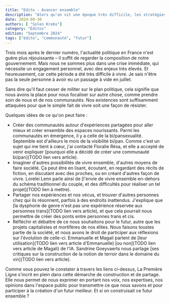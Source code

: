 ```yaml
---
title: "Edito - Avancer ensemble"
description: "Alors qu'on vit une époque très difficile, les stratégies qu'on a pour résister sont à choisir..."
date: 2024-09-30
authors: [ "Solen Krebs"]
category: "Éditos"
edition: "Septembre 2024"
tags: ["édito", "communauté", "futur"]
---
```


Trois mois après le dernier numéro, l'actualité politique en France n'est guère plus réjouissante – il suffit de regarder la composition de notre gouvernement. Mais nous ne sommes plus dans une crise immédiate, qui nécessite un engagement personnel, avec des enjeux très élevés. Et heureusement, car cette période a été très difficile à vivre. Je sais n'être pas la seule personne à avoir eu un passage à vide en juillet.

Sans dire qu'il faut cesser de militer sur le plan politique, cela signifie que nous avons la place pour nous focaliser sur autre chose, comme prendre soin de nous et de nos communautés. Nos existences sont suffisamment attaquées pour que le simple fait de vivre soit une façon de résister.

Quelques idées de ce qu'on peut faire :
- Créer des communautés autour d'expériences partagées pour aller mieux et créer ensemble des espaces nourissants. Parmi les communautés en émergence, il y a celle de la bi/pansexualité. Septemble est d'ailleurs le mois de la visibilité bi/pan. Comme c'est un sujet qui me tient à cœur, j'ai contacté Floralie Résa, et elle a accepté de venir expliquer [pourquoi elle a décidé de créer une communauté bi/pan](TODO lien vers article).
- Imaginer d'autres possibilités de vivre ensemble, d'autres moyens de faire société. Ça peut être en lisant, écoutant, en regardant des récits de fiction, en discutant avec des proches, ou en créant d'autres façon de vivre. Lorelei Lenn parle ainsi de [l'envie de vivre ensemble en-dehors du schéma traditionnel du couple, et des difficultés pour réaliser un tel projet](TODO lien à mettre).
- Partager nos expériences et nos vécus, et trouver d'autres personnes chez qui ils résonnent, parfois à des endroits inattendus. J'explique que [la dysphorie de genre n'est pas une expérience réservée aux personnes trans](TODO lien vers article), et que cela pourrait nous permettre de créer des ponts entre personnes trans et cis.
- Réfléchir et débattre de ce nous souhaitons pour le futur, autre que les projets capitalistes et mortifères de nos élites. Nous faisons toustes partie de la société, et nous avons le droit de participer aux réflexions sur l'évolution de celle-ci. Emmanuelle et Magali parlent de [leur utilisation](TODO lien vers article d'Emmanuelle) [ou non](TODO lien vers article de Magali) de l'IA. Sandrine Goeyvaerts nous partage [ses critiques sur la construction de la notion de terroir dans le domaine du vin](TODO lien vers article).

Comme vous pouvez le constater à travers les liens ci-dessus, La Première Ligne s'incrit en plein dans cette démarche de construction et de partage. Elle nous permet de nous exprimer en portant nos voix, nos expertises, nos opinions dans l'espace public pour transmettre ce que nous savons et pour participer à la création d'un futur meilleur. Et si on construisait ce futur ensemble ? 

